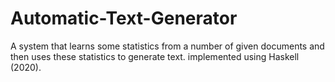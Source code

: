 # Automatic-Text-Generator
A system that learns some statistics from a number of given documents and then uses these statistics to generate text. implemented using Haskell (2020).
